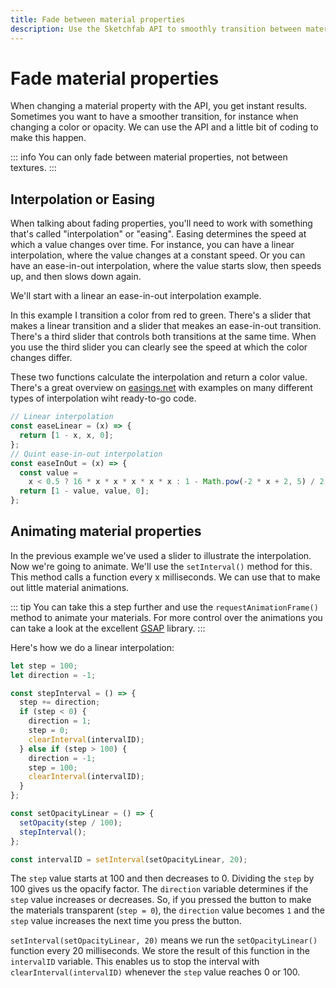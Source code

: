 ```yaml
---
title: Fade between material properties
description: Use the Sketchfab API to smoothly transition between material properties
---
```


<script setup>
import CodePenEmbed from '../../components/CodePenEmbed.vue'
</script>

# Fade material properties

When changing a material property with the API, you get instant results. Sometimes you want to have a smoother transition, for instance when changing a color or opacity. We can use the API and a little bit of coding to make this happen.

::: info
You can only fade between material properties, not between textures.
:::

## Interpolation or Easing

When talking about fading properties, you'll need to work with something that's called "interpolation" or "easing". Easing determines the speed at which a value changes over time. For instance, you can have a linear interpolation, where the value changes at a constant speed. Or you can have an ease-in-out interpolation, where the value starts slow, then speeds up, and then slows down again.

We'll start with a linear an ease-in-out interpolation example.

<CodePenEmbed id="Rwvbxxj/8f06fffc38e9446e6798d88508381f4b" />

In this example I transition a color from red to green. There's a slider that makes a linear transition and a slider that meakes an ease-in-out transition. There's a third slider that controls both transitions at the same time. When you use the third slider you can clearly see the speed at which the color changes differ.

These two functions calculate the interpolation and return a color value. There's a great overview on [easings.net](https://easings.net/) with examples on many different types of interpolation wiht ready-to-go code.

```js
// Linear interpolation
const easeLinear = (x) => {
  return [1 - x, x, 0];
};
// Quint ease-in-out interpolation
const easeInOut = (x) => {
  const value =
    x < 0.5 ? 16 * x * x * x * x * x : 1 - Math.pow(-2 * x + 2, 5) / 2;
  return [1 - value, value, 0];
};
```

## Animating material properties

In the previous example we've used a slider to illustrate the interpolation. Now we're going to animate. We'll use the `setInterval()` method for this. This method calls a function every x milliseconds. We can use that to make out little material animations.

::: tip
You can take this a step further and use the `requestAnimationFrame()` method to animate your materials. For more control over the animations you can take a look at the excellent [GSAP](https://greensock.com/gsap/) library.
:::

<CodePenEmbed id="jOdNZEO/20bd2322c3c3111ec7f51faf9be38e96" />

Here's how we do a linear interpolation:

```js
let step = 100;
let direction = -1;

const stepInterval = () => {
  step += direction;
  if (step < 0) {
    direction = 1;
    step = 0;
    clearInterval(intervalID);
  } else if (step > 100) {
    direction = -1;
    step = 100;
    clearInterval(intervalID);
  }
};

const setOpacityLinear = () => {
  setOpacity(step / 100);
  stepInterval();
};

const intervalID = setInterval(setOpacityLinear, 20);
```

The `step` value starts at 100 and then decreases to 0. Dividing the `step` by 100 gives us the opacify factor. The `direction` variable determines if the `step` value increases or decreases. So, if you pressed the button to make the materials transparent (`step = 0`), the `direction` value becomes `1` and the `step` value increases the next time you press the button.

`setInterval(setOpacityLinear, 20)` means we run the `setOpacityLinear()` function every 20 milliseconds. We store the result of this function in the `intervalID` variable. This enables us to stop the interval with `clearInterval(intervalID)` whenever the `step` value reaches 0 or 100.
